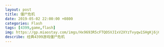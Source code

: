 ```yaml
---
layout: post
title: 僵尸危机
date: 2019-05-02 22:00:00 +0800
categories: Flash
tags: [4399,game,flash]
img: https://gp.miaostay.com/imgs/Hx9693R5cFTQOSVJIxV2XYzTvyqw1SHgKj6jGHBHjB5MzF9TIrCYL3E1wiVuei5LdCVf3TAIeFV-XrR8p_YaqKyZQrGbXxB6YEKucRfbHrG86e4Sbmhf6-NSW7sAdKIj2ncmypG4nxw72sD-zTNldwqDmV2mYhqHpgARCpJPxUMc9iKsXdW0Pe9iR_mxPtxIW72I4cX25D2L68FQShy7l8cD78EoD4SQXd692FPXZdQICTFlzQ1AMu1bUjn2LbVEi9JY3W1guO5EZcJWslWVBTZcJygE2lKNcZspEW27WxDPOiDxmbROaxdUqXkVQmTM9uKYdiiOkcYG5LLe8uj5VBvyt3Nb1LeSoVSYiSvFfylsqV6Nd1qQ5JCqHKLNxEbB-r57cr1ktYXF-KEpecBKDMpUUdPsDiWuk4geN7nCxG9fPSgLTiw4IqWitOlZK8_WNBsSINYW7_UdKUx0Wp2RnEX0p7ZsH19V-idkcXKLVJXweW_XpV15LFG01riKPp-xTjDTm403PGfmcIBG2xdDsLwy_VhqOAJfkwmnslc2yApFpBmU65hRV2p4R9zOMmzg_vXYJ47X2OKhMlw3S85b8ZbqzAzQ0-muQHpzyEs7tp9TiEAjEbq7UQ5BCBiW2LBIDYHekd7N2QT3IBcyJaKTrg8raNF9vM7bZDoRM7yujaPYhdYFlYbZIa2x-0lWSDPZeouen7N2GSxqU_glhT-s4PTLAQ=w1435-h442-no
describe: 经典4399游戏僵尸危机
---
```


<object classid="clsid:d27cdb6e-ae6d-11cf-96b8-444553540000" width="100%" height="100%"
        codebase="http://fpdownload.macromedia.com/pub/shockwave/cabs/flash/swflash.cab#version=6,0,0,0">
        <param name="movie" value="https://github.com/ModerRAS/MyBlogs/raw/static/flash/%E5%83%B5%E5%B0%B8%E5%8D%B1%E6%9C%BA.swf">
        <param name="quality" value="high">
        <param name="bgcolor" value="#F0F0F0">
        <param name="menu" value="false">
        <param name="wmode" value="opaque"><!--Window|Opaque|Transparent-->
        <param name="FlashVars" value="">
        <param name="allowScriptAccess" value="github.com">
        <embed id="forfunex" src="https://github.com/ModerRAS/MyBlogs/raw/static/flash/%E5%83%B5%E5%B0%B8%E5%8D%B1%E6%9C%BA.swf"
            width="100%"
            height="100%"
            align="middle"
            quality="high"
            bgcolor="#f0fff8"
            menu="false"
            play="true"
            loop="false"
            FlashVars=""
            allowScriptAccess="github.com"
            type="application/x-shockwave-flash"
            pluginspage="http://www.adobe.com/go/getflashplayer" wmode="opaque" />
    </object>